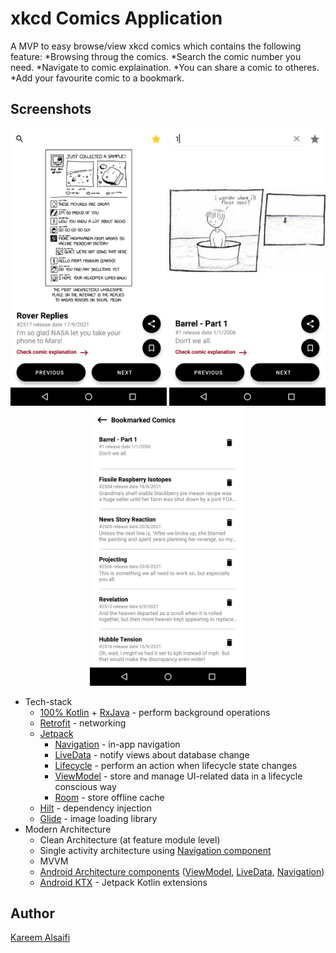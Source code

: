 # xkcd Comics Application
A MVP to easy browse/view xkcd comics which contains the following feature:
  *Browsing throug the comics.
  *Search the comic number you need.
  *Navigate to comic explaination.
  *You can share a comic to otheres.
  *Add your favourite comic to a bookmark.
  
  Screenshots
-----------
<p align="center">
  <img src="https://github.com/siifii/xkcd-comics/blob/main/screenshots/Screenshot_1632037125.png" width="250">
  <img src="https://github.com/siifii/xkcd-comics/blob/main/screenshots/Screenshot_1632037199.png" width="250">
 <img src="https://github.com/siifii/xkcd-comics/blob/main/screenshots/Screenshot_1632037175.png" width="250">

</p>

* Tech-stack
    * [100% Kotlin](https://kotlinlang.org/) + [RxJava](https://github.com/ReactiveX/RxAndroid) - perform background operations
    * [Retrofit](https://square.github.io/retrofit/) - networking
    * [Jetpack](https://developer.android.com/jetpack)
        * [Navigation](https://developer.android.com/topic/libraries/architecture/navigation/) - in-app navigation
        * [LiveData](https://developer.android.com/topic/libraries/architecture/livedata) - notify views about database change
        * [Lifecycle](https://developer.android.com/topic/libraries/architecture/lifecycle) - perform an action when lifecycle state changes
        * [ViewModel](https://developer.android.com/topic/libraries/architecture/viewmodel) - store and manage UI-related data in a lifecycle conscious way
        * [Room](https://developer.android.com/jetpack/androidx/releases/room) - store offline cache
    * [Hilt](https://developer.android.com/training/dependency-injection/hilt-android) - dependency injection
    * [Glide](https://github.com/bumptech/glide) - image loading library
* Modern Architecture
    * Clean Architecture (at feature module level)
    * Single activity architecture using [Navigation component](https://developer.android.com/guide/navigation/navigation-getting-started)
    * MVVM
    * [Android Architecture components](https://developer.android.com/topic/libraries/architecture) ([ViewModel](https://developer.android.com/topic/libraries/architecture/viewmodel), [LiveData](https://developer.android.com/topic/libraries/architecture/livedata), [Navigation](https://developer.android.com/jetpack/androidx/releases/navigation))
    * [Android KTX](https://developer.android.com/kotlin/ktx) - Jetpack Kotlin extensions

## Author
[Kareem Alsaifi](https://github.com/siifii)
